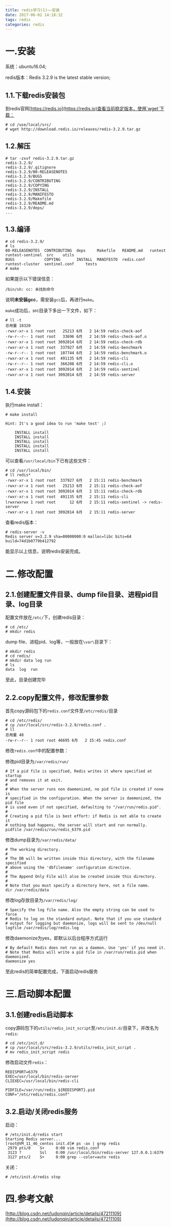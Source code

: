 ```yaml
---
title: redis学习(1)——安装
date: 2017-06-02 14:18:32
tags: redis
categories: redis
---
```


# 一.安装

系统：ubuntu16.04;

redis版本：Redis 3.2.9 is the latest stable version;

## 1.1.下载redis安装包
到redis官网[https://redis.io](https://redis.io)查看当前稳定版本，使用`wget`下载：
```linux
# cd /use/local/src/
# wget http://download.redis.io/releases/redis-3.2.9.tar.gz
```

## 1.2.解压
```linux
# tar -zxvf redis-3.2.9.tar.gz 
redis-3.2.9/
redis-3.2.9/.gitignore
redis-3.2.9/00-RELEASENOTES
redis-3.2.9/BUGS
redis-3.2.9/CONTRIBUTING
redis-3.2.9/COPYING
redis-3.2.9/INSTALL
redis-3.2.9/MANIFESTO
redis-3.2.9/Makefile
redis-3.2.9/README.md
redis-3.2.9/deps/
...
```

## 1.3.编译
```linux
# cd redis-3.2.9/
# ls
00-RELEASENOTES  CONTRIBUTING  deps     Makefile   README.md   runtest          runtest-sentinel  src    utils
BUGS             COPYING       INSTALL  MANIFESTO  redis.conf  runtest-cluster  sentinel.conf     tests
# make 
```

如果提示以下错误信息：
```linux
/bin/sh: cc: 未找到命令
```
说明**未安装gcc**，需安装`gcc`后，再进行`make`。

`make`成功后，src目录下多出一下文件，如下：
```linux
# ll -t
总用量 18320
-rwxr-xr-x 1 root root   25213 6月   2 14:59 redis-check-aof
-rw-r--r-- 1 root root   33696 6月   2 14:59 redis-check-aof.o
-rwxr-xr-x 1 root root 3092014 6月   2 14:59 redis-check-rdb
-rwxr-xr-x 1 root root  337927 6月   2 14:59 redis-benchmark
-rw-r--r-- 1 root root  107744 6月   2 14:59 redis-benchmark.o
-rwxr-xr-x 1 root root  491135 6月   2 14:59 redis-cli
-rw-r--r-- 1 root root  366208 6月   2 14:59 redis-cli.o
-rwxr-xr-x 1 root root 3092014 6月   2 14:59 redis-sentinel
-rwxr-xr-x 1 root root 3092014 6月   2 14:59 redis-server
```

## 1.4.安装 
执行make install：
```linux
# make install

Hint: It's a good idea to run 'make test' ;)

    INSTALL install
    INSTALL install
    INSTALL install
    INSTALL install
    INSTALL install

```
可以查看`/usr/local/bin`下已有这些文件：
```linux
# cd /usr/local/bin/
# ll redis*
-rwxr-xr-x 1 root root  337927 6月   2 15:11 redis-benchmark
-rwxr-xr-x 1 root root   25213 6月   2 15:11 redis-check-aof
-rwxr-xr-x 1 root root 3092014 6月   2 15:11 redis-check-rdb
-rwxr-xr-x 1 root root  491135 6月   2 15:11 redis-cli
lrwxrwxrwx 1 root root      12 6月   2 15:11 redis-sentinel -> redis-server
-rwxr-xr-x 1 root root 3092014 6月   2 15:11 redis-server
```
查看redis版本：
```linux
# redis-server -v
Redis server v=3.2.9 sha=00000000:0 malloc=libc bits=64 build=74d1b0779b412792
```
能显示以上信息，说明redis安装完成。

# 二.修改配置

## 2.1.创建配置文件目录、dump file目录、进程pid目录、log目录

配置文件放在`/etc/`下，创建redis目录：
```linux
# cd /etc/
# mkdir redis
```

dump file、进程pid、log等，一般放在`\var\`目录下：
```linux
# mkdir redis
# cd redis/
# mkdir data log run
# ls
data  log  run
```
至此，目录创建完毕

## 2.2.copy配置文件，修改配置参数

首先copy源码包下的`redis.conf`文件至`/etc/redis/`目录
```linux
# cd /etc/redis/
# cp /usr/local/src/redis-3.2.9/redis.conf .
# ll
总用量 48
-rw-r--r-- 1 root root 46695 6月   2 15:45 redis.conf
```

修改`redis.conf`中的配置参数：

修改pid目录为`/var/redis/run/`
```shell
# If a pid file is specified, Redis writes it where specified at startup
# and removes it at exit.
#
# When the server runs non daemonized, no pid file is created if none is
# specified in the configuration. When the server is daemonized, the pid file
# is used even if not specified, defaulting to "/var/run/redis.pid".
#
# Creating a pid file is best effort: if Redis is not able to create it
# nothing bad happens, the server will start and run normally.
pidfile /var/redis/run/redis_6379.pid
```

修改dump目录为`/var/redis/data/`
```shell
# The working directory.
#
# The DB will be written inside this directory, with the filename specified
# above using the 'dbfilename' configuration directive.
#
# The Append Only File will also be created inside this directory.
#
# Note that you must specify a directory here, not a file name.
dir /var/redis/data
```

修改log存放目录为`/var/redis/log/`
```shell
# Specify the log file name. Also the empty string can be used to force
# Redis to log on the standard output. Note that if you use standard
# output for logging but daemonize, logs will be sent to /dev/null
logfile /var/redis/log/redis.log
```

修改daemonize为yes，即默认以后台程序方式运行
```shell
# By default Redis does not run as a daemon. Use 'yes' if you need it.
# Note that Redis will write a pid file in /var/run/redis.pid when daemonized.
daemonize yes
```
至此redis的简单配置完成，下面启动redis服务

# 三.启动脚本配置
## 3.1.创建redis启动脚本
copy源码包下的`utils/redis_init_script`至`/etc/init.d/`目录下，并改名为`redis`:
```linux
# cd /etc/init.d/
# cp /usr/local/src/redis-3.2.9/utils/redis_init_script .
# mv redis_init_script redis
```
修改启动文件`redis`：
```shell
REDISPORT=6379
EXEC=/usr/local/bin/redis-server
CLIEXEC=/usr/local/bin/redis-cli

PIDFILE=/var/run/redis_${REDISPORT}.pid
CONF="/etc/redis/redis.conf"
```

## 3.2.启动/关闭redis服务
启动：
```linux
# /etc/init.d/redis start
Starting Redis server...
[root@VM_11_46_centos init.d]# ps -ax | grep redis
 2979 pts/0    S+     0:00 vim redis.conf
 3123 ?        Ssl    0:00 /usr/local/bin/redis-server 127.0.0.1:6379
 3127 pts/2    S+     0:00 grep --color=auto redis
```

关闭：
```linxu
# /etc/init.d/redis stop
```

# 四.参考文献

[http://blog.csdn.net/ludonqin/article/details/47211109](http://blog.csdn.net/ludonqin/article/details/47211109)